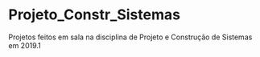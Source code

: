 # Projeto_Constr_Sistemas
Projetos feitos em sala na disciplina de Projeto e Construção de Sistemas em 2019.1
